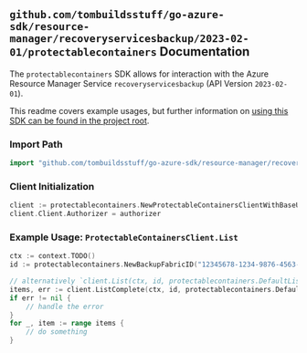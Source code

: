 
## `github.com/tombuildsstuff/go-azure-sdk/resource-manager/recoveryservicesbackup/2023-02-01/protectablecontainers` Documentation

The `protectablecontainers` SDK allows for interaction with the Azure Resource Manager Service `recoveryservicesbackup` (API Version `2023-02-01`).

This readme covers example usages, but further information on [using this SDK can be found in the project root](https://github.com/tombuildsstuff/go-azure-sdk/tree/main/docs).

### Import Path

```go
import "github.com/tombuildsstuff/go-azure-sdk/resource-manager/recoveryservicesbackup/2023-02-01/protectablecontainers"
```


### Client Initialization

```go
client := protectablecontainers.NewProtectableContainersClientWithBaseURI("https://management.azure.com")
client.Client.Authorizer = authorizer
```


### Example Usage: `ProtectableContainersClient.List`

```go
ctx := context.TODO()
id := protectablecontainers.NewBackupFabricID("12345678-1234-9876-4563-123456789012", "example-resource-group", "vaultValue", "backupFabricValue")

// alternatively `client.List(ctx, id, protectablecontainers.DefaultListOperationOptions())` can be used to do batched pagination
items, err := client.ListComplete(ctx, id, protectablecontainers.DefaultListOperationOptions())
if err != nil {
	// handle the error
}
for _, item := range items {
	// do something
}
```
